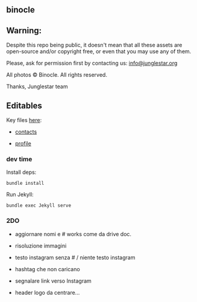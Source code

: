 binocle
---

## Warning:

Despite this repo being public, it doesn't mean that all these assets are open-source and/or copyright free, or even that you may use any of them.

Please, ask for permission first by contacting us: info@junglestar.org

All photos © Binocle. All rights reserved.

Thanks, Junglestar team


## Editables

Key files [here](https://github.com/toybreaker/binocle/tree/gh-pages/_includes/editables):

- [contacts](https://github.com/toybreaker/binocle/blob/gh-pages/_includes/editables/contact.md)

- [profile](https://github.com/toybreaker/binocle/blob/gh-pages/_includes/editables/profile.md)

### dev time

Install deps:

    bundle install

Run Jekyll:

    bundle exec Jekyll serve

### 2DO

- aggiornare nomi e # works come da drive doc.

- risoluzione immagini

- testo instagram senza # / niente testo instagram

- hashtag che non caricano

- segnalare link verso Instagram

- header logo da centrare...
